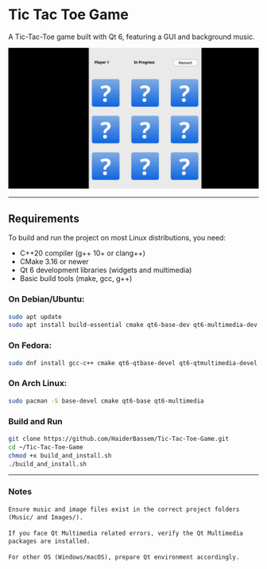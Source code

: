 # Tic Tac Toe Game 

A Tic-Tac-Toe game built with Qt 6, featuring a GUI and background music.

![Preview](Preview.gif)



---

## Requirements

To build and run the project on most Linux distributions, you need:

- C++20 compiler (g++ 10+ or clang++)
- CMake 3.16 or newer
- Qt 6 development libraries (widgets and multimedia)
- Basic build tools (make, gcc, g++)

### On Debian/Ubuntu:

```bash
sudo apt update
sudo apt install build-essential cmake qt6-base-dev qt6-multimedia-dev libqt6multimedia6 qt6-multimedia-plugins
```

### On Fedora:
```bash
sudo dnf install gcc-c++ cmake qt6-qtbase-devel qt6-qtmultimedia-devel
```

### On Arch Linux:

```bash
sudo pacman -S base-devel cmake qt6-base qt6-multimedia
```

### Build and Run

```bash
git clone https://github.com/HaiderBassem/Tic-Tac-Toe-Game.git
cd ~/Tic-Tac-Toe-Game 
chmod +x build_and_install.sh
./build_and_install.sh
```
---
### Notes

    Ensure music and image files exist in the correct project folders (Music/ and Images/).

    If you face Qt Multimedia related errors, verify the Qt Multimedia packages are installed.

    For other OS (Windows/macOS), prepare Qt environment accordingly.


